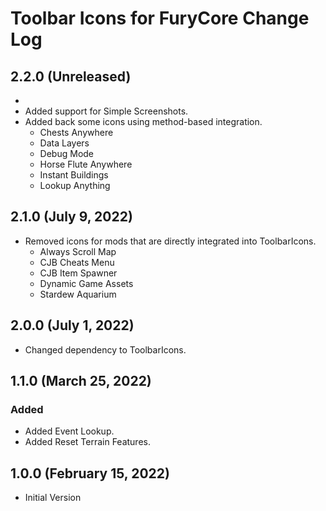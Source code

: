 ﻿# Toolbar Icons for FuryCore Change Log

## 2.2.0 (Unreleased)
* 
* Added support for Simple Screenshots. 
* Added back some icons using method-based integration.
  * Chests Anywhere
  * Data Layers
  * Debug Mode
  * Horse Flute Anywhere
  * Instant Buildings
  * Lookup Anything

## 2.1.0 (July 9, 2022)

* Removed icons for mods that are directly integrated into ToolbarIcons.
  * Always Scroll Map
  * CJB Cheats Menu
  * CJB Item Spawner
  * Dynamic Game Assets
  * Stardew Aquarium

## 2.0.0 (July 1, 2022)

* Changed dependency to ToolbarIcons.

## 1.1.0 (March 25, 2022)

### Added

* Added Event Lookup.
* Added Reset Terrain Features.

## 1.0.0 (February 15, 2022)

* Initial Version